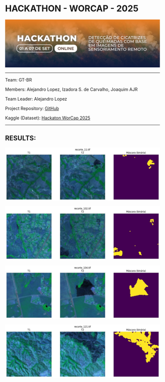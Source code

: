 # HACKATHON - WORCAP - 2025


![](https://github.com/IzadoraSC/hackathon_workcap_2025/blob/main/hackathon_2025.png)

---
Team: GT-BR

Members: Alejandro Lopez, Izadora S. de Carvalho, Joaquim AJR

Team Leader: Alejandro Lopez

Project Repository: [GitHub](https://github.com/IzadoraSC/hackathon_workcap_2025)

Kaggle (Dataset): [Hackaton WorCap 2025](https://www.kaggle.com/competitions/worcap-2025)

---

## RESULTS:
![](https://github.com/IzadoraSC/hackathon_workcap_2025/blob/main/img/image4.jpg)

![](https://github.com/IzadoraSC/hackathon_workcap_2025/blob/main/img/image3.jpg)

![](https://github.com/IzadoraSC/hackathon_workcap_2025/blob/main/img/image2.jpg)

![](https://github.com/IzadoraSC/hackathon_workcap_2025/blob/main/img/image1.jpg)
